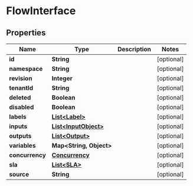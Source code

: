 

# FlowInterface


## Properties

| Name | Type | Description | Notes |
|------------ | ------------- | ------------- | -------------|
|**id** | **String** |  |  [optional] |
|**namespace** | **String** |  |  [optional] |
|**revision** | **Integer** |  |  [optional] |
|**tenantId** | **String** |  |  [optional] |
|**deleted** | **Boolean** |  |  [optional] |
|**disabled** | **Boolean** |  |  [optional] |
|**labels** | [**List&lt;Label&gt;**](Label.md) |  |  [optional] |
|**inputs** | [**List&lt;InputObject&gt;**](InputObject.md) |  |  [optional] |
|**outputs** | [**List&lt;Output&gt;**](Output.md) |  |  [optional] |
|**variables** | **Map&lt;String, Object&gt;** |  |  [optional] |
|**concurrency** | [**Concurrency**](Concurrency.md) |  |  [optional] |
|**sla** | [**List&lt;SLA&gt;**](SLA.md) |  |  [optional] |
|**source** | **String** |  |  [optional] |



